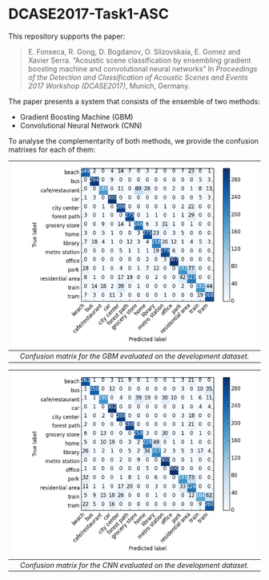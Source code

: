 # DCASE2017-Task1-ASC

This repository supports the paper:

>  E. Fonseca, R. Gong, D. Bogdanov, O. Slizovskaia, E. Gomez and Xavier Serra. “Acoustic scene classification by ensembling gradient boosting machine and convolutional neural networks” In *Proceedings of the Detection and Classification of Acoustic Scenes and Events 2017 Workshop (DCASE2017)*, Munich, Germany.

The paper presents a system that consists of the ensemble of two methods:
- Gradient Boosting Machine (GBM)
- Convolutional Neural Network (CNN)

To analyse the complementarity of both methods, we provide the confusion matrixes for each of them:

| ![Alt text](/figures/development_gbm.png?raw=true) |
|:---:|
| *Confusion matrix for the GBM evaluated on the development dataset.* |

| ![alt text](/figures/development_cnns.png) |
|:---:|
| *Confusion matrix for the CNN evaluated on the development dataset.* |





